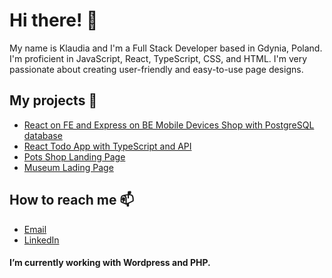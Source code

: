 # Hi there! 👋

My name is Klaudia and I'm a Full Stack Developer based in Gdynia, Poland.
I'm proficient in JavaScript, React, TypeScript, CSS, and HTML. I'm very passionate about creating user-friendly and easy-to-use page designs.

## My projects 🔭 
- [React on FE and Express on BE Mobile Devices Shop with PostgreSQL database](https://github.com/pl-fe-may23-codecreators/product-catalog)
- [React Todo App with TypeScript and API](https://github.com/klaudia-klis/React-TodoApp)
- [Pots Shop Landing Page](https://github.com/klaudia-klis/LandingPage-Pots)
- [Museum Lading Page](https://github.com/klaudia-klis/LandingPage-Museum)

## How to reach me 📫
- [Email](mailto:klisklaudia97@gmail.com)
- [LinkedIn](https://linkedin.com/in/klaudia-klis)

####  I’m currently working with Wordpress and PHP.
